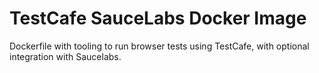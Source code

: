 # TestCafe SauceLabs Docker Image

Dockerfile with tooling to run browser tests using TestCafe, with optional integration with Saucelabs.
